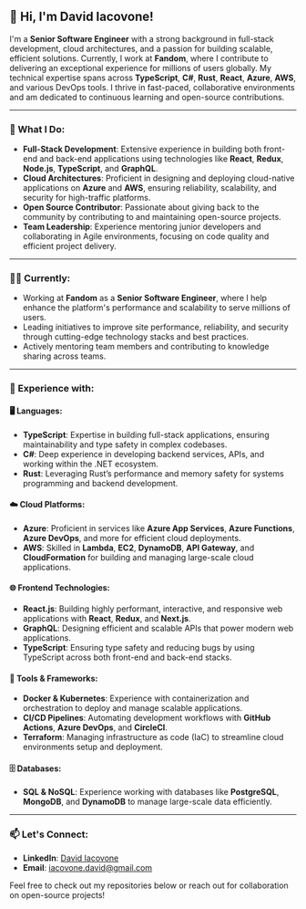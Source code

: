 ## 👋 Hi, I'm David Iacovone!

I'm a **Senior Software Engineer** with a strong background in full-stack development, cloud architectures, and a passion for building scalable, efficient solutions. Currently, I work at **Fandom**, where I contribute to delivering an exceptional experience for millions of users globally. My technical expertise spans across **TypeScript**, **C#**, **Rust**, **React**, **Azure**, **AWS**, and various DevOps tools. I thrive in fast-paced, collaborative environments and am dedicated to continuous learning and open-source contributions.

---

### 🌟 What I Do:
- **Full-Stack Development**: Extensive experience in building both front-end and back-end applications using technologies like **React**, **Redux**, **Node.js**, **TypeScript**, and **GraphQL**.
- **Cloud Architectures**: Proficient in designing and deploying cloud-native applications on **Azure** and **AWS**, ensuring reliability, scalability, and security for high-traffic platforms.
- **Open Source Contributor**: Passionate about giving back to the community by contributing to and maintaining open-source projects.
- **Team Leadership**: Experience mentoring junior developers and collaborating in Agile environments, focusing on code quality and efficient project delivery.

---

### 👨‍💻 Currently:
- Working at **Fandom** as a **Senior Software Engineer**, where I help enhance the platform's performance and scalability to serve millions of users.
- Leading initiatives to improve site performance, reliability, and security through cutting-edge technology stacks and best practices.
- Actively mentoring team members and contributing to knowledge sharing across teams.

---

### 💼 Experience with:

#### 🖥️ **Languages**:
- **TypeScript**: Expertise in building full-stack applications, ensuring maintainability and type safety in complex codebases.
- **C#**: Deep experience in developing backend services, APIs, and working within the .NET ecosystem.
- **Rust**: Leveraging Rust’s performance and memory safety for systems programming and backend development.

#### ☁️ **Cloud Platforms**:
- **Azure**: Proficient in services like **Azure App Services**, **Azure Functions**, **Azure DevOps**, and more for efficient cloud deployments.
- **AWS**: Skilled in **Lambda**, **EC2**, **DynamoDB**, **API Gateway**, and **CloudFormation** for building and managing large-scale cloud applications.

#### 🌐 **Frontend Technologies**:
- **React.js**: Building highly performant, interactive, and responsive web applications with **React**, **Redux**, and **Next.js**.
- **GraphQL**: Designing efficient and scalable APIs that power modern web applications.
- **TypeScript**: Ensuring type safety and reducing bugs by using TypeScript across both front-end and back-end stacks.

#### 🔧 **Tools & Frameworks**:
- **Docker & Kubernetes**: Experience with containerization and orchestration to deploy and manage scalable applications.
- **CI/CD Pipelines**: Automating development workflows with **GitHub Actions**, **Azure DevOps**, and **CircleCI**.
- **Terraform**: Managing infrastructure as code (IaC) to streamline cloud environments setup and deployment.

#### 🗄️ **Databases**:
- **SQL & NoSQL**: Experience working with databases like **PostgreSQL**, **MongoDB**, and **DynamoDB** to manage large-scale data efficiently.

---

### 📫 Let's Connect:
- **LinkedIn**: [David Iacovone](https://www.linkedin.com/in/david-iacovone-a6b1b9200/)
- **Email**: [iacovone.david@gmail.com](mailto:iacovone.david@gmail.com)

Feel free to check out my repositories below or reach out for collaboration on open-source projects!
